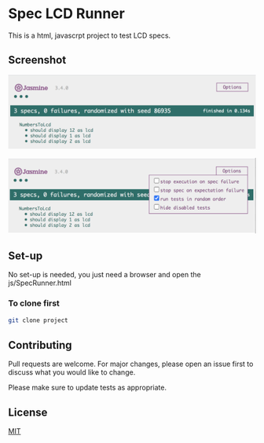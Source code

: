 # Spec LCD Runner

This is a html, javascrpt project to test LCD specs.

## Screenshot
![Alt text](doc/main.png?raw=true "Screenshot")

![Alt text](doc/options.png?raw=true "Screenshot")

## Set-up

No set-up is needed, you just need a browser and open the js/SpecRunner.html

### To clone first

```bash
git clone project
```

## Contributing
Pull requests are welcome. For major changes, please open an issue first to discuss what you would like to change.

Please make sure to update tests as appropriate.

## License
[MIT](https://choosealicense.com/licenses/mit/)